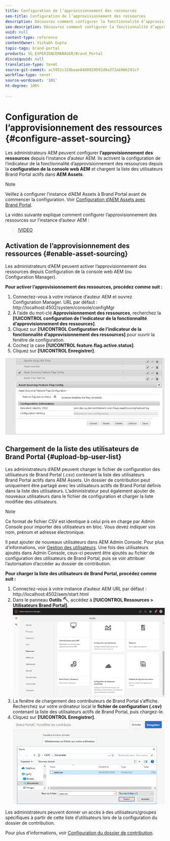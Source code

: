 ```yaml
---
title: Configuration de l’approvisionnement des ressources
seo-title: Configuration de l’approvisionnement des ressources
description: Découvrez comment configurer la fonctionnalité d’approvisionnement des ressources dans AEM Assets.
seo-description: Découvrez comment configurer la fonctionnalité d’approvisionnement des ressources dans AEM Assets.
uuid: null
content-type: reference
contentOwner: Vishabh Gupta
topic-tags: brand-portal
products: SG_EXPERIENCEMANAGER/Brand_Portal
discoiquuid: null
translation-type: tm+mt
source-git-commit: ac5952c318baae8400928592d9a372ab966191cf
workflow-type: tm+mt
source-wordcount: '381'
ht-degree: 100%

---
```



# Configuration de l’approvisionnement des ressources {#configure-asset-sourcing}

Les administrateurs AEM peuvent configurer **l’approvisionnement des ressources** depuis l’instance d’auteur AEM. Ils activent la configuration de l’indicateur de la fonctionnalité d’approvisionnement des ressources depuis la **configuration de la console web AEM** et chargent la liste des utilisateurs Brand Portal actifs dans **AEM Assets**.

>[!NOTE]
>
>Veillez à configurer l’instance d’AEM Assets à Brand Portal avant de commencer la configuration. Voir [Configuration d’AEM Assets avec Brand Portal](../using/configure-aem-assets-with-brand-portal.md).



La vidéo suivante explique comment configurer l’approvisionnement des ressources sur l’instance d’auteur AEM :

>[!VIDEO](https://video.tv.adobe.com/v/29771)

## Activation de l’approvisionnement des ressources {#enable-asset-sourcing}

Les administrateurs d’AEM peuvent activer l’approvisionnement des ressources depuis Configuration de la console web AEM (ou Configuration Manager).

**Pour activer l’approvisionnement des ressources, procédez comme suit :**
1. Connectez-vous à votre instance d’auteur AEM et ouvrez Configuration Manager.
URL par défaut : http://localhost:4502/system/console/configMgr
1. À l’aide du mot-clé **Approvisionnement des ressources**, recherchez la **[!UICONTROL configuration de l’indicateur de la fonctionnalité d’approvisionnement des ressources]**.
1. Cliquez sur **[!UICONTROL Configuration de l’indicateur de la fonctionnalité d’approvisionnement des ressources]** pour ouvrir la fenêtre de configuration.
1. Cochez la case **[!UICONTROL feature.flag.active.status]**.
1. Cliquez sur **[!UICONTROL Enregistrer]**.

![](assets/enable-asset-sourcing.png)

## Chargement de la liste des utilisateurs de Brand Portal {#upload-bp-user-list}

Les administrateurs d’AEM peuvent charger le fichier de configuration des utilisateurs de Brand Portal (.csv) contenant la liste des utilisateurs Brand Portal actifs dans AEM Assets. Un dossier de contribution peut uniquement être partagé avec les utilisateurs actifs de Brand Portal définis dans la liste des utilisateurs. L’administrateur peut également ajouter de nouveaux utilisateurs dans le fichier de configuration et charger la liste modifiée des utilisateurs.

>[!NOTE]
>
>Ce format de fichier CSV est identique à celui pris en charge par Admin Console pour importer des utilisateurs en bloc. Vous devez indiquer vos nom, prénom et adresse électronique.


Il peut ajouter de nouveaux utilisateurs dans AEM Admin Console. Pour plus d’informations, voir [Gestion des utilisateurs](brand-portal-adding-users.md). Une fois des utilisateurs ajoutés dans Admin Console, ceux-ci peuvent être ajoutés au fichier de configuration des utilisateurs de Brand Portal, puis se voir attribuer l’autorisation d’accéder au dossier de contribution.

**Pour charger la liste des utilisateurs de Brand Portal, procédez comme suit :**
1. Connectez-vous à votre instance d’auteur AEM
URL par défaut : http://localhost:4502/aem/start.html
1. Dans le panneau **Outils** ![](assets/tools.png), accédez à **[!UICONTROL Ressources > Utilisateurs Brand Portal]**.
   ![](assets/upload-user-list1.png)
1. La fenêtre de chargement des contributeurs de Brand Portal s’affiche.
Recherchez sur votre ordinateur local le **fichier de configuration (.csv)** contenant la liste des utilisateurs actifs de Brand Portal, puis chargez-le.
1. Cliquez sur **[!UICONTROL Enregistrer]**.
   ![](assets/upload-user-list2.png)


Les administrateurs peuvent donner un accès à des utilisateurs/groupes spécifiques à partir de cette liste d’utilisateurs lors de la configuration du dossier de contribution.

Pour plus d’informations, voir [Configuration du dossier de contribution](brand-portal-contribution-folder.md).
